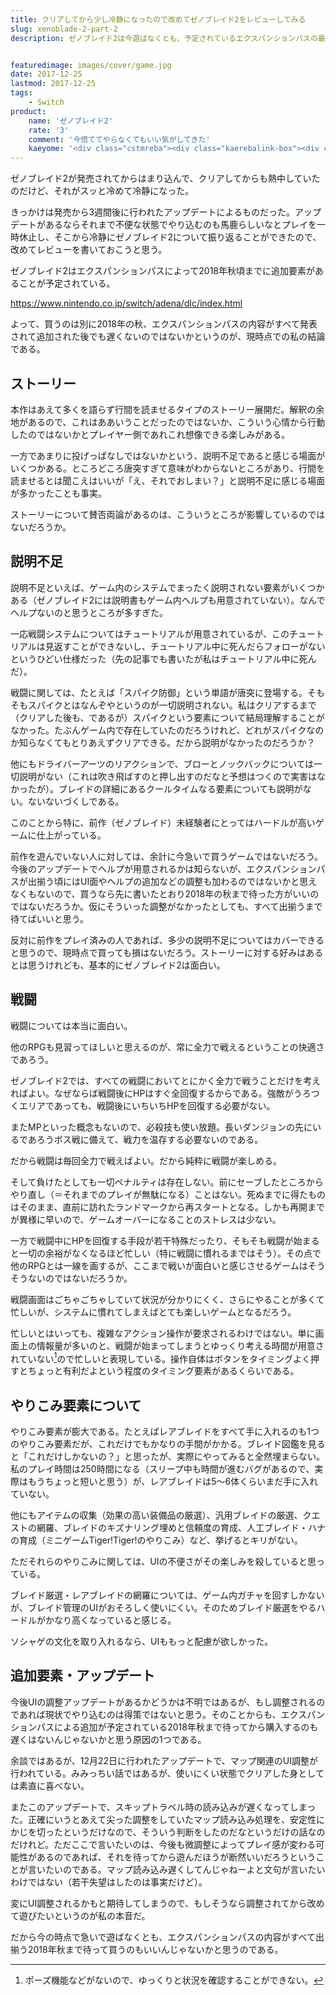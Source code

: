 ```yaml
---
title: クリアしてから少し冷静になったので改めてゼノブレイド2をレビューしてみる
slug: xenoblade-2-part-2
description: ゼノブレイド2は今遊ばなくとも、予定されているエクスパンションパスの最後の要素が追加される2018年秋まで待ってもいいのではないかと思う。戦闘が面白く、ストーリーもよく、やりこみ要素も多いのだが、今後微調整が加わる可能性があるので、それを待った方がいいのではないかというのがその理由だ。


featuredimage: images/cover/game.jpg
date: 2017-12-25
lastmod: 2017-12-25
tags: 
    - Switch
product:
    name: 'ゼノブレイド2'
    rate: '3'
    comment: '今慌ててやらなくてもいい気がしてきた'
    kaeyome: '<div class="cstmreba"><div class="kaerebalink-box"><div class="kaerebalink-image"><a href="https://www.amazon.co.jp/exec/obidos/ASIN/B075LC4PSL/illusionspace-22/" target="_blank" rel="nofollow" ><img src="https://images-fe.ssl-images-amazon.com/images/I/6144iEeGU1L._SL160_.jpg" style="border: none;" /></a></div><div class="kaerebalink-info"><div class="kaerebalink-name"><a href="https://www.amazon.co.jp/exec/obidos/ASIN/B075LC4PSL/illusionspace-22/" target="_blank" rel="nofollow" >Xenoblade2 (ゼノブレイド2) 【オリジナルマリオグッズが抽選で当たるシリアルコード配信(2018/1/8注文分まで)】</a><div class="kaerebalink-powered-date">posted with <a href="https://kaereba.com" rel="nofollow" target="_blank">カエレバ</a></div></div><div class="kaerebalink-detail"> 任天堂 2017-12-01    </div><div class="kaerebalink-link1"><div class="shoplinkamazon"><a href="https://www.amazon.co.jp/gp/search?keywords=%E3%82%BC%E3%83%8E%E3%83%96%E3%83%AC%E3%82%A4%E3%83%892&__mk_ja_JP=%E3%82%AB%E3%82%BF%E3%82%AB%E3%83%8A&tag=illusionspace-22" target="_blank" rel="nofollow" >Amazon</a></div><div class="shoplinkrakuten"><a href="https://hb.afl.rakuten.co.jp/hgc/11b85a2b.54f625b8.11b85a2c.594e2eba/?pc=http%3A%2F%2Fsearch.rakuten.co.jp%2Fsearch%2Fmall%2F%25E3%2582%25BC%25E3%2583%258E%25E3%2583%2596%25E3%2583%25AC%25E3%2582%25A4%25E3%2583%25892%2F-%2Ff.1-p.1-s.1-sf.0-st.A-v.2%3Fx%3D0%26scid%3Daf_ich_link_urltxt%26m%3Dhttp%3A%2F%2Fm.rakuten.co.jp%2F" target="_blank" rel="nofollow" >楽天市場</a></div></div></div><div class="booklink-footer"></div></div></div>'
---
```


ゼノブレイド2が発売されてからはまり込んで、クリアしてからも熱中していたのだけど、それがスッと冷めて冷静になった。

きっかけは発売から3週間後に行われたアップデートによるものだった。アップデートがあるならそれまで不便な状態でやり込むのも馬鹿らしいなとプレイを一時休止し、そこから冷静にゼノブレイド2について振り返ることができたので、改めてレビューを書いておこうと思う。

ゼノブレイド2はエクスパンションパスによって2018年秋頃までに追加要素があることが予定されている。

<a href="https://www.nintendo.co.jp/switch/adena/dlc/index.html">https://www.nintendo.co.jp/switch/adena/dlc/index.html</a>

よって、買うのは別に2018年の秋、エクスパンションパスの内容がすべて発表されて追加された後でも遅くないのではないかというのが、現時点での私の結論である。

## ストーリー

本作はあえて多くを語らず行間を読ませるタイプのストーリー展開だ。解釈の余地があるので、これはああいうことだったのではないか、こういう心情から行動したのではないかとプレイヤー側であれこれ想像できる楽しみがある。

一方であまりに投げっぱなしではないかという、説明不足であると感じる場面がいくつかある。ところどころ唐突すぎて意味がわからないところがあり、行間を読ませるとは聞こえはいいが「え、それでおしまい？」と説明不足に感じる場面が多かったことも事実。

ストーリーについて賛否両論があるのは、こういうところが影響しているのではないだろうか。

## 説明不足

説明不足といえば、ゲーム内のシステムでまったく説明されない要素がいくつかある（ゼノブレイド2には説明書もゲーム内ヘルプも用意されていない）。なんでヘルプないのと思うところが多すぎた。

一応戦闘システムについてはチュートリアルが用意されているが、このチュートリアルは見返すことができないし、チュートリアル中に死んだらフォローがないというひどい仕様だった（先の記事でも書いたが私はチュートリアル中に死んだ）。

戦闘に関しては、たとえば「スパイク防御」という単語が唐突に登場する。そもそもスパイクとはなんぞやというのが一切説明されない。私はクリアするまで（クリアした後も、であるが）スパイクという要素について結局理解することがなかった。たぶんゲーム内で存在していたのだろうけれど、どれがスパイクなのか知らなくてもとりあえずクリアできる。だから説明がなかったのだろうか？

他にもドライバーアーツのリアクションで、ブローとノックバックについては一切説明がない（これは吹き飛ばすのと押し出すのだなと予想はつくので実害はなかったが）。ブレイドの詳細にあるクールタイムなる要素についても説明がない。ないないづくしである。

このことから特に、前作（ゼノブレイド）未経験者にとってはハードルが高いゲームに仕上がっている。

前作を遊んでいない人に対しては、余計に今急いで買うゲームではないだろう。今後のアップデートでヘルプが用意されるかは知らないが、エクスパンションパスが出揃う頃にはUI面やヘルプの追加などの調整も加わるのではないかと思えなくもないので、買うなら先に書いたとおり2018年の秋まで待った方がいいのではないだろうか。仮にそういった調整がなかったとしても、すべて出揃うまで待てばいいと思う。

反対に前作をプレイ済みの人であれば、多少の説明不足についてはカバーできると思うので、現時点で買っても損はないだろう。ストーリーに対する好みはあるとは思うけれども、基本的にゼノブレイド2は面白い。

## 戦闘

戦闘については本当に面白い。

他のRPGも見習ってほしいと思えるのが、常に全力で戦えるということの快適さであろう。

ゼノブレイド2では、すべての戦闘においてとにかく全力で戦うことだけを考えればよい。なぜならば戦闘後にHPはすぐ全回復するからである。強敵がうろつくエリアであっても、戦闘後にいちいちHPを回復する必要がない。

またMPといった概念もないので、必殺技も使い放題。長いダンジョンの先にいるであろうボス戦に備えて、戦力を温存する必要ないのである。

だから戦闘は毎回全力で戦えばよい。だから純粋に戦闘が楽しめる。

そして負けたとしても一切ペナルティは存在しない。前にセーブしたところからやり直し（＝それまでのプレイが無駄になる）ことはない。死ぬまでに得たものはそのまま、直前に訪れたランドマークから再スタートとなる。しかも再開までが異様に早いので、ゲームオーバーになることのストレスは少ない。

一方で戦闘中にHPを回復する手段が若干特殊だったり、そもそも戦闘が始まると一切の余裕がなくなるほど忙しい（特に戦闘に慣れるまではそう）。その点で他のRPGとは一線を画するが、ここまで戦いが面白いと感じさせるゲームはそうそうないのではないだろうか。

戦闘画面はごちゃごちゃしていて状況が分かりにくく、さらにやることが多くて忙しいが、システムに慣れてしまえばとても楽しいゲームとなるだろう。

忙しいとはいっても、複雑なアクション操作が要求されるわけではない。単に画面上の情報量が多いのと、戦闘が始まってしまうとゆっくり考える時間が用意されていない[^1]ので忙しいと表現している。操作自体はボタンをタイミングよく押すとちょっと有利だよという程度のタイミング要素があるくらいである。

## やりこみ要素について

やりこみ要素が膨大である。たとえばレアブレイドをすべて手に入れるのも1つのやりこみ要素だが、これだけでもかなりの手間がかかる。ブレイド図鑑を見ると「これだけしかないの？」と思ったが、実際にやってみると全然埋まらない。私のプレイ時間は250時間になる（スリープ中も時間が進むバグがあるので、実際はもうちょっと短いと思う）が、レアブレイドは5〜6体くらいまだ手に入れていない。

他にもアイテムの収集（効果の高い装備品の厳選）、汎用ブレイドの厳選、クエストの網羅、ブレイドのキズナリング埋めと信頼度の育成、人工ブレイド・ハナの育成（ミニゲームTiger!Tiger!のやりこみ）など、挙げるとキリがない。

ただそれらのやりこみに関しては、UIの不便さがその楽しみを殺していると思っている。

ブレイド厳選・レアブレイドの網羅については、ゲーム内ガチャを回すしかないが、ブレイド管理のUIがおそろしく使いにくい。そのためブレイド厳選をやるハードルがかなり高くなっていると感じる。

ソシャゲの文化を取り入れるなら、UIももっと配慮が欲しかった。

## 追加要素・アップデート

今後UIの調整アップデートがあるかどうかは不明ではあるが、もし調整されるのであれば現状でやり込むのは得策ではないと思う。そのことからも、エクスパンションパスによる追加が予定されている2018年秋まで待ってから購入するのも遅くはないんじゃないかと思う原因の1つである。

余談ではあるが、12月22日に行われたアップデートで、マップ関連のUI調整が行われている。みみっちい話ではあるが、使いにくい状態でクリアした身としては素直に喜べない。

またこのアップデートで、スキップトラベル時の読み込みが遅くなってしまった。正確にいうとあえて尖った調整をしていたマップ読み込み処理を、安定性にかじを切ったというだけなので、そういう判断をしたのだなというだけの話なのだけれど。ただここで言いたいのは、今後も微調整によってプレイ感が変わる可能性があるのであれば、それを待ってから遊んだほうが断然いいだろうということが言いたいのである。マップ読み込み遅くしてんじゃねーよと文句が言いたいわけではない（若干失望はしたのは事実だけど）。

変にUI調整されるかもと期待してしまうので、もしそうなら調整されてから改めて遊びたいというのが私の本音だ。

だから今の時点で急いで遊ばなくとも、エクスパンションパスの内容がすべて出揃う2018年秋まで待って買うのもいいんじゃないかと思うのである。

[^1]: ポーズ機能などがないので、ゆっくりと状況を確認することができない。
